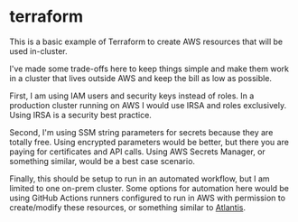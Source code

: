 # terraform

This is a basic example of Terraform to create AWS resources that will be used in-cluster. 

I've made some trade-offs here to keep things simple and make them work in a cluster that lives outside AWS and keep the bill as low as possible. 

First, I am using IAM users and security keys instead of roles. In a production cluster running on AWS I would use IRSA and roles exclusively. Using IRSA is a security best practice. 

Second, I'm using SSM string parameters for secrets because they are totally free. Using encrypted parameters would be better, but there you are paying for certificates and API calls. Using AWS Secrets Manager, or something similar, would be a best case scenario. 

Finally, this should be setup to run in an automated workflow, but I am limited to one on-prem cluster. Some options for automation here would be using GitHub Actions runners configured to run in AWS with permission to create/modify these resources, or something similar to [Atlantis](https://www.runatlantis.io/). 

